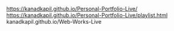 https://kanadkapil.github.io/Personal-Portfolio-Live/     <br>
https://kanadkapil.github.io/Personal-Portfolio-Live/playlist.html  <br>
kanadkapil.github.io/Web-Works-Live
